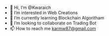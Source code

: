 - 👋 Hi, I’m @Kwaraich
- 👀 I’m interested in Web Creations  
- 🌱 I’m currently learning Blockchain Algoritham 
- 💞️ I’m looking to collaborate on Trading Bot
- 📫 How to reach me karmw87@gmail.com

<!---
Kwaraich/Kwaraich is a ✨ special ✨ repository because its `README.md` (this file) appears on your GitHub profile.
You can click the Preview link to take a look at your changes.
--->
